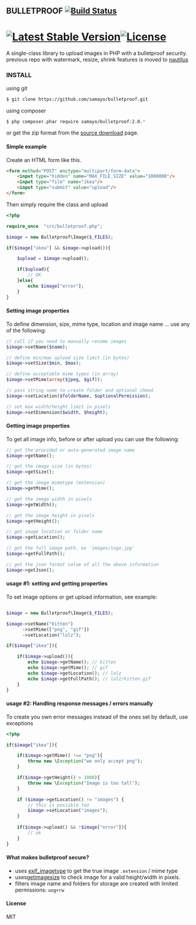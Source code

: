 ## BULLETPROOF [![Build Status](https://travis-ci.org/samayo/bulletproof.svg?branch=master)](https://travis-ci.org/samayo/bulletproof.svg?branch=master)
[![Latest Stable Version](https://poser.pugx.org/bullet-proof/image-uploader/v/stable.svg)](https://packagist.org/packages/bullet-proof/image-uploader)[![License](https://poser.pugx.org/bullet-proof/image-uploader/license.svg)](https://packagist.org/packages/bullet-proof/image-uploader)    
=======================================

A single-class library to upload images in PHP with a bulletproof security.
previous repo with watermark, resize, shrink features is moved to [nautilus][nautilus]

### INSTALL
using git
````bash
$ git clone https://github.com/samayo/bulletproof.git
````
using composer
````bash
$ php composer.phar require samayo/bulletproof:2.0.*
````
or get the zip format from the [source download][bulletproof_link] page.

#### Simple example

Create an HTML form like this. 
````html
<form method="POST" enctype="multipart/form-data">
	<input type="hidden" name="MAX_FILE_SIZE" value="1000000"/>
	<input type="file" name="ikea"/>
	<input type="submit" value="upload"/>
</form>
````
Then simply require the class and upload
````php 
<?php

require_once  "src/bulletproof.php";

$image = new Bulletproof\Image($_FILES);

if($image["ikea"] && $image->upload()){

	$upload = $image->upload(); 

	if($upload){
		// OK
	}else{
		echo $image["error"]; 
	}
}
````
#### Setting image properties
To define dimension, size, mime type, location and image name ... use any of the following:
````php  
// call if you need to manually rename images
$image->setName($name); 

// define min/max upload size limit (in bytes) 
$image->setSize($min, $max); 

// define acceptable mime types (in array)
$image->setMime(array($jpeg, $gif));  

// pass string name to create folder and optional chmod 
$image->setLocation($folderName, $optionalPermission); 

// set max width/height limit in pixels
$image->setDimension($width, $height);  
````
#### Getting image properties
To get all image info, before or after upload you can use the following:
````php 
// get the provided or auto-generated image name
$image->getName();

// get the image size (in bytes)
$image->getSize();

// get the image mimetype (extension)
$image->getMime();

// get the image width in pixels
$image->getWidth();

// get the image height in pixels
$image->getHeight();

// get image location or folder name
$image->getLocation();

// get the full image path. ex 'images/logo.jpg'
$image->getFullPath();

// get the json format value of all the above information
$image->getJson();
````
#### usage #1: setting and getting properties
To set image options or get upload information, see example: 
````php 

$image = new Bulletproof\Image($_FILES);

$image->setName("kitten")
      ->setMime(["png", "gif"])
      ->setLocation("lolz");

if($image["ikea"]){

	if($image->upload()){
		echo $image->getName(); // kitten
		echo $image->getMime(); // gif
		echo $image->getLocation(); // lolz
		echo $image->getFullPath(); // lolz/kitten.gif
	}
}
```` 
#### usage #2: Handling response messages / errors manually
To create you own error messages instead of the ones set by default, use 
exceptions
````php 
<?php  

if($image["ikea"]){

	if($image->getMime() !== "png"){
		throw new \Exception("we only accept png"); 
	}

	if($image->getHeight() > 1000){
		throw new \Exception("Image is too tall");
	}

	if ($image->getLocation() != "images") {
		// this is possible too
		$image->setLocation("images"); 
	} 
	
	if($image->upload() && !$image["error"]){
		// ok
	}
}
````
#### What makes bulletproof secure? 
* uses [exif_imagetype][exif_imagetype_link] to get the true image `.extension` / mime type
* uses[getimagesize][getimagesize_link] to check image for a valid height/width in pixels.
* filters image name and folders for storage are created with limited permissions: `uog+rw`

#### License  
MIT

[bulletproof_link]: http://github.com/samayo/bulletproof/releases
[nautilus]: http://github.com/samayo/nautilus
[exif_imagetype_link]: http://php.net/manual/de/function.exif-imagetype.php
[getimagesize_link]: http://php.net/manual/en/function.getimagesize.php